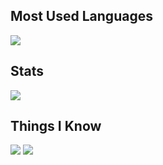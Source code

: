 ## Most Used Languages
<img src="https://readmestats.999857.xyz/api/top-langs/?username=brandonkirbyson&theme=cobalt&layout=donut&hide_border=true&hide=shell&hide_title=true" />

## Stats
<img src="https://readmestats.999857.xyz/api?username=brandonkirbyson&show_icons=true&theme=cobalt&hide_border=true&include_all_commits=true&count_private=true&hide_rank=true&hide_title=true&hide=issues,prs" />

## Things I Know
<img src="https://skillicons.dev/icons?i=ts,nodejs,js,css,html,java,rust,webpack,firebase,threejs" />
<img src="https://skillicons.dev/icons?i=vscode,git,github,neovim,vim" />



